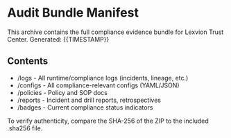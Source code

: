 # Audit Bundle Manifest

This archive contains the full compliance evidence bundle for Lexvion Trust Center.
Generated: {{TIMESTAMP}}

## Contents

- /logs        - All runtime/compliance logs (incidents, lineage, etc.)
- /configs     - All compliance-relevant configs (YAML/JSON)
- /policies    - Policy and SOP docs
- /reports     - Incident and drill reports, retrospectives
- /badges      - Current compliance status indicators

To verify authenticity, compare the SHA-256 of the ZIP to the included .sha256 file.
